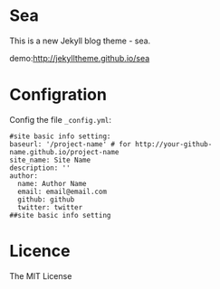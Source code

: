 Sea
==

This is a new Jekyll blog theme - sea.

demo:http://jekylltheme.github.io/sea

Configration
==
Config the file `_config.yml`:

    #site basic info setting:
    baseurl: '/project-name' # for http://your-github-name.github.io/project-name
    site_name: Site Name
    description: ''
    author:
      name: Author Name
      email: email@email.com
      github: github
      twitter: twitter
    ##site basic info setting


Licence
==
The MIT License

